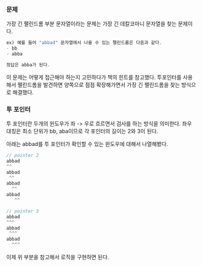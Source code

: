 ### 문제
가장 긴 팰린드롬 부분 문자열이라는 문제는 가장 긴 데칼코마니 문자열을 찾는 문제이다.

```java
ex) 예를 들어 "abbad" 문자열에서 나올 수 있는 팰린드롬은 다음과 같다.
- bb
- abba

정답은 abba가 된다.
```

이 문제는 어떻게 접근해야 하는지 고민하다가 책의 힌트를 참고했다. 투포인터를 사용해서 팰린드롬을 발견하면 양쪽으로 점점 확장해가면서 가장 긴 팰린드롬을 찾는 방식으로 해결했다.

### 투 포인터
투 포인터란 두개의 윈도우가 좌 -> 우로 흐르면서 검사를 하는 방식을 의미한다.
좌우 대칭은 최소 단위가 bb, aba이므로 각 포인터의 길이는 2와 3이 된다. 

아래는 abbad를 투 포인터가 확인할 수 있는 윈도우에 대해서 나열해봤다.
```java
// pointer 2
abbad
^^
abbad
 ^^
abbad
  ^^
abbad
   ^^

// pointer 3
abbad
^^^
abbad
 ^^^
abbad
  ^^^
```

이제 위 부분을 참고해서 로직을 구현하면 된다.